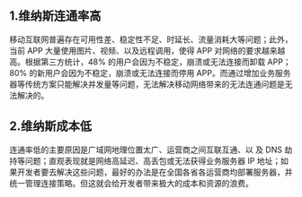 
## 1.维纳斯连通率高
移动互联网普遍存在可用性差、稳定性不足、时延长、流量消耗大等问题；此外，当前 APP 大量使用图片、视频、以及远程调用，使得 APP 对网络的要求越来越高。根据第三方统计，48% 的用户会因为不稳定，崩溃或无法连接而卸载 APP；80% 的新用户会因为不稳定，崩溃或无法连接而停用 APP。而通过增加业务服务器等传统方案只能解决并发量等问题，无法解决移动网络带来的无法连通问题是无法解决的。

## 2.维纳斯成本低
连通率低的主要原因是广域网地理位置太广、运营商之间互联互通、以 及 DNS 劫持等问题；直观表现就是网络高延迟、高丢包或无法获得业务服务器 IP 地址；如果开发者要去解决这些问题，最好的办法是在全国各省各运营商均部署服务器，并统一管理连接策略。但这就会给开发者带来极大的成本和资源的浪费。
